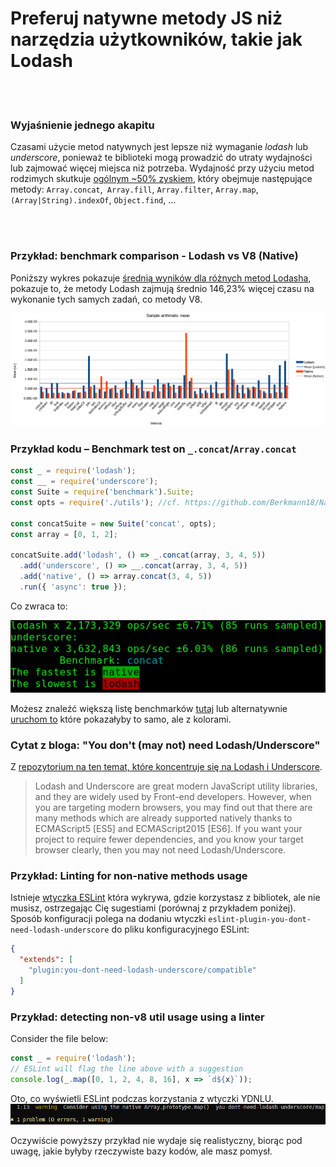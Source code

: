 # Preferuj natywne metody JS niż narzędzia użytkowników, takie jak Lodash


<br/><br/>

### Wyjaśnienie jednego akapitu
Czasami użycie metod natywnych jest lepsze niż wymaganie _lodash_ lub _underscore_, ponieważ te biblioteki mogą prowadzić do utraty wydajności lub zajmować więcej miejsca niż potrzeba.
Wydajność przy użyciu metod rodzimych skutkuje [ogólnym ~50% zyskiem](https://github.com/Berkmann18/NativeVsUtils/blob/master/analysis.xlsx), który obejmuje następujące metody: `Array.concat`,` Array.fill`, `Array.filter`, `Array.map`, `(Array|String).indexOf`, `Object.find`, ...


<!-- comp here: https://gist.github.com/Berkmann18/3a99f308d58535ab0719ac8fc3c3b8bb-->

<br/><br/>

### Przykład: benchmark comparison - Lodash vs V8 (Native)
Poniższy wykres pokazuje [średnią wyników dla różnych metod Lodasha](https://github.com/Berkmann18/NativeVsUtils/blob/master/nativeVsLodash.ods), pokazuje to, że metody Lodash zajmują średnio 146,23% więcej czasu na wykonanie tych samych zadań, co metody V8.

![meanDiag](../../assets/images/sampleMeanDiag.png)

### Przykład kodu – Benchmark test on `_.concat`/`Array.concat`
```javascript
const _ = require('lodash');
const __ = require('underscore');
const Suite = require('benchmark').Suite;
const opts = require('./utils'); //cf. https://github.com/Berkmann18/NativeVsUtils/blob/master/utils.js

const concatSuite = new Suite('concat', opts);
const array = [0, 1, 2];

concatSuite.add('lodash', () => _.concat(array, 3, 4, 5))
  .add('underscore', () => __.concat(array, 3, 4, 5))
  .add('native', () => array.concat(3, 4, 5))
  .run({ 'async': true });
```

Co zwraca to:

![output](../../assets/images/concat-benchmark.png)

Możesz znaleźć większą listę benchmarków [tutaj](https://github.com/Berkmann18/NativeVsUtils/blob/master/index.txt) lub alternatywnie [uruchom to](https://github.com/Berkmann18/NativeVsUtils/blob/master/index.js) które pokazałyby to samo, ale z kolorami.

### Cytat z bloga: "You don't (may not) need Lodash/Underscore"

Z [repozytorium na ten temat, które koncentruje się na Lodash i Underscore](https://github.com/you-dont-need/You-Dont-Need-Lodash-Underscore).

 > Lodash and Underscore are great modern JavaScript utility libraries, and they are widely used by Front-end developers. However, when you are targeting modern browsers, you may find out that there are many methods which are already supported natively thanks to ECMAScript5 [ES5] and ECMAScript2015 [ES6]. If you want your project to require fewer dependencies, and you know your target browser clearly, then you may not need Lodash/Underscore.

### Przykład: Linting for non-native methods usage
Istnieje [wtyczka ESLint](https://www.npmjs.com/package/eslint-plugin-you-dont-need-lodash-underscore) która wykrywa, gdzie korzystasz z bibliotek, ale nie musisz, ostrzegając Cię sugestiami (porównaj z przykładem poniżej).<br>
Sposób konfiguracji polega na dodaniu wtyczki `eslint-plugin-you-dont-need-lodash-underscore` do pliku konfiguracyjnego ESLint:
```json
{
  "extends": [
    "plugin:you-dont-need-lodash-underscore/compatible"
  ]
}
```

### Przykład: detecting non-v8 util usage using a linter
Consider the file below:
```js
const _ = require('lodash');
// ESLint will flag the line above with a suggestion
console.log(_.map([0, 1, 2, 4, 8, 16], x => `d${x}`));
```
Oto, co wyświetli ESLint podczas korzystania z wtyczki YDNLU.
![output](../../assets/images/ydnlu.png)

Oczywiście powyższy przykład nie wydaje się realistyczny, biorąc pod uwagę, jakie byłyby rzeczywiste bazy kodów, ale masz pomysł.

